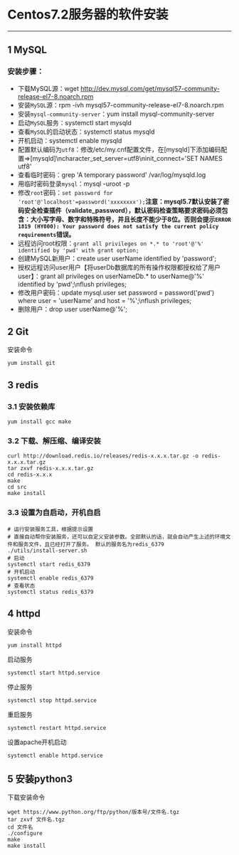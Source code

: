 # Centos7.2服务器的软件安装

----
## 1 MySQL
### 安装步骤：
  * 下载MySQL源：wget http://dev.mysql.com/get/mysql57-community-release-el7-8.noarch.rpm
  * 安装`MySQL`源：rpm -ivh mysql57-community-release-el7-8.noarch.rpm
  * 安装`mysql-community-server`：yum install mysql-community-server
  * 启动`MySQL`服务：systemctl start mysqld
  * 查看`MySQL`的启动状态：systemctl status mysqld
  * 开机启动：systemctl enable mysqld
  * 配置默认编码为`utf8`：修改/etc/my.cnf配置文件，在[mysqld]下添加编码配置=>[mysqld]\ncharacter_set_server=utf8\ninit_connect='SET NAMES utf8'
  * 查看临时密码：grep 'A temporary password' /var/log/mysqld.log
  * 用临时密码登录`mysql`：mysql -uroot -p
  * 修改`root`密码：`set password for 'root'@'localhost'=password('xxxxxxxx');`**注意：mysql5.7默认安装了密码安全检查插件（validate_password），默认密码检查策略要求密码必须包含：大小写字母、数字和特殊符号，并且长度不能少于8位。否则会提示`ERROR 1819 (HY000): Your password does not satisfy the current policy requirements`错误。**
  * 远程访问root权限：`grant all privileges on *.* to 'root'@'%' identified by 'pwd' with grant option;`
  * 创建MySQL新用户：create user userName identified by 'password';
  * 授权远程访问user用户【将userDb数据库的所有操作权限都授权给了用户user】：grant all privileges on userNameDb.* to userName@'%' identified by 'pwd';\nflush privileges;
  * 修改用户密码：update mysql.user set password = password('pwd') where user = 'userName' and host = '%';\nflush privileges;
  * 删除用户：drop user userName@'%';

## 2 Git
安装命令
```
yum install git
```

## 3 redis
### 3.1 安装依赖库
```
yum install gcc make
```

### 3.2 下载、解压缩、编译安装
```
curl http://download.redis.io/releases/redis-x.x.x.tar.gz -o redis-x.x.x.tar.gz
tar zxvf redis-x.x.x.tar.gz
cd redis-x.x.x
make
cd src
make install
```

### 3.3 设置为自启动，开机自启
```
# 运行安装服务工具，根据提示设置
# 直接自动帮你安装服务，还可以自定义安装参数。全部默认的话，就会自动产生上述的环境文件和服务文件，且已经打开了服务。 默认的服务名为redis_6379
./utils/install-server.sh
# 启动
systemctl start redis_6379
# 开机启动
systemctl enable redis_6379
# 查看状态
systemctl status redis_6379
```

## 4 httpd
安装命令
```
yum install httpd
```
启动服务
```
systemctl start httpd.service
```
停止服务
```
systemctl stop httpd.service
```
重启服务
```
systemctl restart httpd.service
```
设置apache开机启动
```
systemctl enable httpd.service
```

## 5 安装python3
下载安装命令
```
wget https://www.python.org/ftp/python/版本号/文件名.tgz
tar zxvf 文件名.tgz
cd 文件名
./configure
make
make install
```

